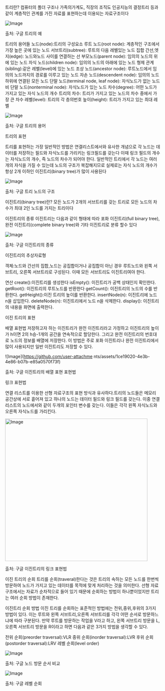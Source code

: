 트리란?
컴퓨터의 폴더 구조나 가족의가계도, 직장의 조직도 인공지능의 결정트리 등과 같이 계층적인 관계를 가진 자료를 표현하는데 이용되는 자료구조이다

![Image](https://github.com/user-attachments/assets/53541306-eb60-4b86-8919-fb8941ec12fb)

출처: 구글 트리의 예


트리의 용어들
노드(node):트리의 구성요소
루트 노드(root node): 계층적인 구조에서 가장 높은 곳에 있는 노드
서브트리(subtree): 루트의 다음 레벨있는 노드 집합
간선,엣지(edge): 노드와노드 사이를 연결하는 선
부모노드(parent node): 임의의 노드의 위에 있는 노드
자식 노드(children node): 임의의 노드의 아래에 있는 노드
형제 관계(sibling):같은 레벨(level)에 있는 노드
조상 노드(ancestor node): 루트노드에서 임의의 노드까지의 경로를 이루고 있는 노드
자손 노드(descendent node): 임의의 노드 하위에 연결된 모든 노드
단말 노드(terminal node, leaf node): 자식노드가 없는 노드
비 단말 노드(nonterminal node): 자식노드가 있는 노드
차수(degree): 어떤 노드가 가지고 있는 자식 노드의 개수
트리의 차수: 트리가 가지고 있는 노드의 차수 중에서 가장 큰 차수
레벨(level): 트리의 각 층의번호
높이(height): 트리가 가지고 있는 최대 레벨


![Image](https://github.com/user-attachments/assets/f73d86b0-9109-4df2-9183-04ad99a5ecea)

출처: 구글 트리의 용어 


트리의 표현

트리를 표현하는 가장 일반적인 방법은 연결리스트에서와 유사한 개념으로 각 노드는 데이터를 저장하는 필드와 자식노드를 가리키는 링크필드를 갖는다
이때 링크 필드의 개수는 자식노드의 개수, 즉 노드의 차수가 되어야 한다. 일반적인 트리에서 각 노드는 여러개의 자식을 가질 수 있는데 노드의 구조가 복잡해지므로
실제로는 자식 노드의 개수가 항상 2개 이하인 이진트리(binary tree)가 많이 사용된다

![Image](https://github.com/user-attachments/assets/df9b0b6b-699e-4df5-a6a0-d831d4f35762)

출처: 구글 트리 노드의 구조


이진트리(binary tree)란?
모든 노드가 2개의 서브트리를 갖는 트리로 모든 노드의 차수가 최대 2인 노드를 가지는 트리이다

이진트리의 종류
이진트리는 다음과 같이 형태에 따라 포화 이진트리(full binary tree),완전 이진트리(complete binary tree)와 기타 이진트리로 분류 할수 있다

![Image](https://github.com/user-attachments/assets/b6559061-0858-4db8-9bb2-0c55f3eee6ea)

출처: 구글 이진트리의 종류

이진트리의 추상자료형

객체:노드와 간선의 집합,노드는 공집합이거나 공집합이 아닌 경우 루트노드와 왼쪽 서브트리, 오른쪽 서브트리로 구성된다. 이때 모든 서브트리도 이진트리여야 한다.

연산  create():이진트리를 생성한다
      isEmpty(): 이진트리가 공백 상태인지 확인한다.
      getRoot(): 이진트리의 루트노드를 반환한다
      getCount(): 이진트리의 노드의 수를 반환한다.
      getHeight():이진 트리의 높이를 반환한다.
      insertNode(n): 이진트리에 노드 n을 삽입한다.
      deleteNode(n): 이진트리에서 노드 n을 삭제한다.
      display(): 이진트리의 내용을 화면에 출력한다.


이진 트리의 표현

배열 표현법
저장하고자 하는 이진트리가 완전 이진트리라고 가정하고 이진트리의 높이가 h이면 2의 h승-1개의 공간을 연속적으로 할당한다. 그리고 완전 이진트리의 번호대로 노드의 정보를 배열에 저장한다.
이 방법은 주로 포화 이진트리나 완전 이진트리에서 많이 사용되지만 일반 이진트리도 저장할 수 있다.

![Image](https://github.com/user-attachme nts/assets/1ce19020-4e3b-4e86-b07b-e85a0570f73f)

출처: 구글 이진트리의 배열 표현 표현법

링크 표현법

연결 리스트를 이용한 선형 자료구조의 표현 방식과 유사하다.트리의 노드들은 메모리 공간상에 서로 흩어져 있고 하나의 노드는 데이터 필드와 링크 필드를 갖는다. 이중 연결리스트의 노드에서와 같이 두개의 포인터 변수를 갖는다. 이들은 각각 왼쪽 자식노드와 오른쪽 자식노드를 가리킨다.

<img width="462" alt="Image" src="https://github.com/user-attachments/assets/d4a20123-9bc5-4fdb-8c46-1a96462c0a03" />

출처: 구글 이진트리의 링크 표현법


이진 트리의 순회
트리를 순회(traveral)한다는 것은 트리의 속하는 모든 노드를 한번씩 방문하여 노드가 가지고 있는 데이터를 목적에 맞게 처리하는 것을 의미한다.
선형 자료구조에서는 자료가 순차적으로 들어 있기 때문에 순회하는 방법이 하나뿐이었지만 트리는 여러 순회 방법이 존재한다.

이진트리 순회 방법
이진 트리를 순회하는 표준적인 방법에는 전위,중위,후위의 3가지 방법이 있다.
이는 루트와 왼쪽 서브트리,오른쪽 서브트리를 각각 어떤 순서로 방문하느냐에 따라 구분된다.
만약 루트를 방문하는 작업을 V라고 하고, 왼쪽 서브트리 방문을 L,오른쪽 서브트리 방문을 R이라고 하면 다음과 같은 3가지 방법을 생각할 수 있다.

전위 순회(preorder traversal):VLR
중위 순회(inorder traversal):LVR
후위 순회(postorder traversal):LRV
레벨 순회(level order)



![Image](https://github.com/user-attachments/assets/38d880ef-d5d3-48e8-8fa6-e8c1f5f94b35)

출처: 구글 노드 방문 순서 비교

![Image](https://github.com/user-attachments/assets/1ba2e245-59a7-4901-ad31-aea02c95f457)

출처: 구글 레벨 순회
 
